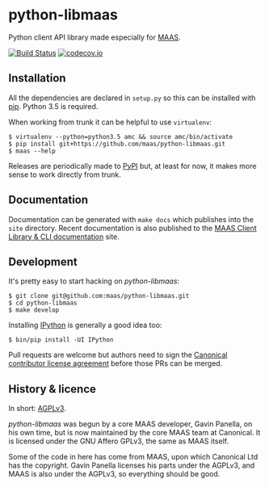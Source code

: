 # python-libmaas

Python client API library made especially for [MAAS][].

[![Build Status](https://travis-ci.org/maas/python-libmaas.svg?branch=master)](https://travis-ci.org/maas/python-libmaas)
[![codecov.io](https://codecov.io/github/maas/python-libmaas/coverage.svg?branch=master)](https://codecov.io/github/maas/python-libmaas?branch=master)


## Installation

All the dependencies are declared in `setup.py` so this can be installed
with [pip](https://pip.pypa.io/). Python 3.5 is required.

When working from trunk it can be helpful to use `virtualenv`:

    $ virtualenv --python=python3.5 amc && source amc/bin/activate
    $ pip install git+https://github.com/maas/python-libmaas.git
    $ maas --help

Releases are periodically made to [PyPI](https://pypi.python.org/) but,
at least for now, it makes more sense to work directly from trunk.


## Documentation

Documentation can be generated with `make docs` which publishes into the
`site` directory. Recent documentation is also published to the
[MAAS Client Library & CLI documentation][docs] site.


## Development

It's pretty easy to start hacking on _python-libmaas_:

    $ git clone git@github.com:maas/python-libmaas.git
    $ cd python-libmaas
    $ make develop

Installing [IPython][] is generally a good idea too:

    $ bin/pip install -UI IPython

Pull requests are welcome but authors need to sign the [Canonical
contributor license agreement][CCLA] before those PRs can be merged.


## History & licence

In short: [AGPLv3][].

_python-libmaas_ was begun by a core MAAS developer, Gavin Panella, on
his own time, but is now maintained by the core MAAS team at Canonical.
It is licensed under the GNU Affero GPLv3, the same as MAAS itself.

Some of the code in here has come from MAAS, upon which Canonical Ltd
has the copyright. Gavin Panella licenses his parts under the AGPLv3,
and MAAS is also under the AGPLv3, so everything should be good.


[MAAS]: https://maas.io/
[docs]: http://maas.github.io/python-libmaas/

[CCLA]: https://www.ubuntu.com/legal/contributors
[AGPLv3]: https://www.gnu.org/licenses/agpl-3.0.html

[IPython]: https://ipython.org/
